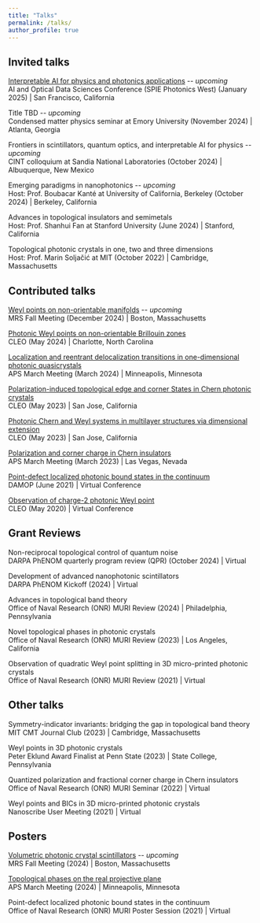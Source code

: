 ```yaml
---
title: "Talks"
permalink: /talks/
author_profile: true
---
```


## Invited talks
[Interpretable AI for physics and photonics applications](https://spie.org/pwo/conferencedetails/ai-and-optical-data-sciences?webstatus=c) -- _upcoming_\
AI and Optical Data Sciences Conference (SPIE Photonics West) (January 2025) | San Francisco, California

Title TBD -- _upcoming_\
Condensed matter physics seminar at Emory University (November 2024) | Atlanta, Georgia

Frontiers in scintillators, quantum optics, and interpretable AI for physics -- _upcoming_\
CINT colloquium at Sandia National Laboratories (October 2024) | Albuquerque, New Mexico

Emerging paradigms in nanophotonics -- _upcoming_\
Host: Prof. Boubacar Kanté at University of California, Berkeley (October 2024) | Berkeley, California

Advances in topological insulators and semimetals\
Host: Prof. Shanhui Fan at Stanford University (June 2024) | Stanford, California

Topological photonic crystals in one, two and three dimensions\
Host: Prof. Marin Soljačić at MIT (October 2022) | Cambridge, Massachusetts

## Contributed talks
[Weyl points on non-orientable manifolds](https://www.mrs.org/meetings-events/fall-meetings-exhibits/2024-mrs-fall-meeting/call-for-papers/detail/2024_mrs_fall_meeting/qt03/Symposium_QT03) -- _upcoming_\
MRS Fall Meeting (December 2024) | Boston, Massachusetts

[Photonic Weyl points on non-orientable Brillouin zones](https://www.cleoconference.org/home/schedule/)\
CLEO (May 2024) | Charlotte, North Carolina

[Localization and reentrant delocalization transitions in one-dimensional photonic quasicrystals](https://meetings.aps.org/Meeting/MAR24/Session/T54.5)\
APS March Meeting (March 2024) | Minneapolis, Minnesota

[Polarization-induced topological edge and corner States in Chern photonic crystals](https://opg.optica.org/abstract.cfm?uri=CLEO_FS-2023-FM1B.3)\
CLEO (May 2023) | San Jose, California

[Photonic Chern and Weyl systems in multilayer structures via dimensional extension](https://opg.optica.org/abstract.cfm?uri=CLEO_FS-2023-FF1D.4)\
CLEO (May 2023) | San Jose, California

[Polarization and corner charge in Chern insulators](https://meetings.aps.org/Meeting/MAR23/Session/N19.3)\
APS March Meeting (March 2023) | Las Vegas, Nevada

[Point-defect localized photonic bound states in the continuum](https://meetings.aps.org/Meeting/DAMOP21/Session/S09.4)\
DAMOP (June 2021) | Virtual Conference

[Observation of charge-2 photonic Weyl point](https://opg.optica.org/abstract.cfm?uri=CLEO_QELS-2020-FTh1B.2)\
CLEO (May 2020) | Virtual Conference

## Grant Reviews
Non-reciprocal topological control of quantum noise\
DARPA PhENOM quarterly program review (QPR) (October 2024) | Virtual

Development of advanced nanophotonic scintillators\
DARPA PhENOM Kickoff (2024) | Virtual

Advances in topological band theory\
Office of Naval Research (ONR) MURI Review (2024) | Philadelphia, Pennsylvania

Novel topological phases in photonic crystals\
Office of Naval Research (ONR) MURI Review (2023) | Los Angeles, California

Observation of quadratic Weyl point splitting in 3D micro-printed photonic crystals\
Office of Naval Research (ONR) MURI Review (2021) | Virtual

## Other talks
Symmetry-indicator invariants: bridging the gap in topological band theory\
MIT CMT Journal Club (2023) | Cambridge, Massachusetts

Weyl points in 3D photonic crystals\
Peter Eklund Award Finalist at Penn State (2023) | State College, Pennsylvania

Quantized polarization and fractional corner charge in Chern insulators\
Office of Naval Research (ONR) MURI Seminar (2022) | Virtual

Weyl points and BICs in 3D micro-printed photonic crystals\
Nanoscribe User Meeting (2021) | Virtual

## Posters
[Volumetric photonic crystal scintillators](https://www.mrs.org/meetings-events/annual-meetings/2024-mrs-fall-meeting) -- _upcoming_\
MRS Fall Meeting (2024) | Boston, Massachusetts

[Topological phases on the real projective plane](https://meetings.aps.org/Meeting/MAR24/Session/V00.32)\
APS March Meeting (2024) | Minneapolis, Minnesota

Point-defect localized photonic bound states in the continuum\
Office of Naval Research (ONR) MURI Poster Session (2021) | Virtual
